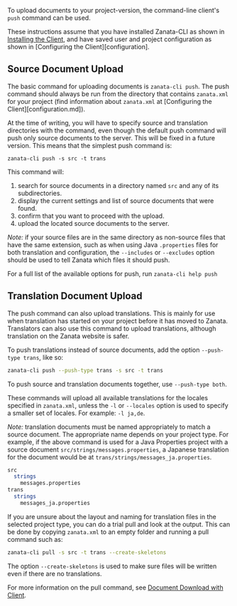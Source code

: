 To upload documents to your project-version, the command-line client's `push` command can be used.

These instructions assume that you have installed Zanata-CLI as shown in [Installing the Client](/#installation), and have saved user and project configuration as shown in [Configuring the Client][configuration].



## Source Document Upload

The basic command for uploading documents is `zanata-cli push`. The push command should always be run from the directory that contains `zanata.xml` for your project (find information about `zanata.xml` at [Configuring the Client][configuration.md]).

At the time of writing, you will have to specify source and translation directories with the command, even though the default push command will push only source documents to the server. This will be fixed in a future version. This means that the simplest push command is:

`zanata-cli push -s src -t trans`

This command will:

 1. search for source documents in a directory named `src` and any of its subdirectories.
 1. display the current settings and list of source documents that were found.
 1. confirm that you want to proceed with the upload.
 1. upload the located source documents to the server.

*Note:* if your source files are in the same directory as non-source files that have the same extension, such as when using Java `.properties` files for both translation and configuration, the `--includes` or `--excludes` option should be used to tell Zanata which files it should push.

For a full list of the available options for push, run `zanata-cli help push`


## Translation Document Upload

The push command can also upload translations. This is mainly for use when translation has started on your project before it has moved to Zanata. Translators can also use this command to upload translations, although translation on the Zanata website is safer.

To push translations instead of source documents, add the option `--push-type trans`, like so:

```bash
zanata-cli push --push-type trans -s src -t trans
```

To push source and translation documents together, use `--push-type both`.

These commands will upload all available translations for the locales specified in `zanata.xml`, unless the `-l` or `--locales` option is used to specify a smaller set of locales. For example: `-l ja,de`.

*Note:* translation documents must be named appropriately to match a source document. The appropriate name depends on your project type. For example, if the above command is used for a Java Properties project with a source document `src/strings/messages.properties`, a Japanese translation for the document would be at `trans/strings/messages_ja.properties`.

```bash
src
  strings
    messages.properties
trans
  strings
    messages_ja.properties
```

If you are unsure about the layout and naming for translation files in the selected project type, you can do a trial pull and look at the output. This can be done by copying `zanata.xml` to an empty folder and running a pull command such as:

```bash
zanata-cli pull -s src -t trans --create-skeletons
```

The option `--create-skeletons` is used to make sure files will be written even if there are no translations.

For more information on the pull command, see [Document Download with Client](/commands/pull).
